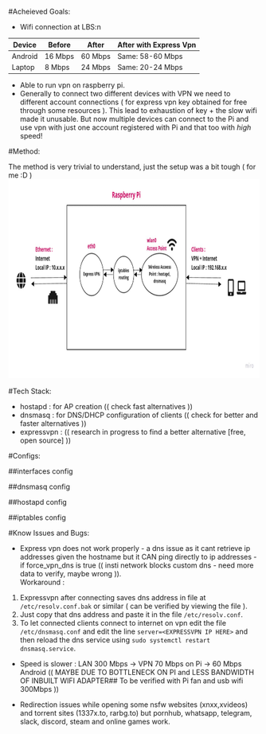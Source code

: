 #Acheieved Goals:

- Wifi connection at LBS:n<br/> 

| Device | Before | After | After with Express Vpn |
| --- | --- | --- | --- |
| Android | 16 Mbps | 60 Mbps | Same: 58-60 Mbps |
| Laptop | 8 Mbps | 24 Mbps | Same: 20-24 Mbps |

- Able to run vpn on raspberry pi.
- Generally to connect two different devices with VPN we need to different account connections ( for express vpn key obtained for free through some resources ). This lead to exhaustion of key + the slow wifi made it unusable. But now multiple devices can connect to the Pi and use vpn with just one account registered with Pi and that too with *high* speed!

#Method:

The method is very trivial to understand, just the setup was a bit tough ( for me :D ) <br/>
<img src="./piLan-img.jpg" width=900px height=400px />


#Tech Stack:

- hostapd : for AP creation (( check fast alternatives ))
- dnsmasq : for DNS/DHCP configuration of clients (( check for better and faster alternatives ))
- expressvpn : (( research in progress to find a better alternative [free, open source] ))

#Configs:

##interfaces config

##dnsmasq config

##hostapd config

##iptables config

#Know Issues and Bugs:

- Express vpn does not work properly - a dns issue as it cant retrieve ip addresses given the hostname but it CAN ping directly to ip addresses -if force_vpn_dns is true (( insti network blocks custom dns - need more data to verify, maybe wrong )).<br/>
Workaround : <br/>
1. Expressvpn after connecting saves dns address in file at `/etc/resolv.conf.bak` or similar ( can be verified by viewing the file ).
2. Just copy that dns address and paste it in the file `/etc/resolv.conf`.
3. To let connected clients connect to internet on vpn edit the file `/etc/dnsmasq.conf` and edit the line `server=<EXPRESSVPN IP HERE>` and then reload the dns service using `sudo systemctl restart dnsmasq.service`.<br/>

- Speed is slower : LAN 300 Mbps -> VPN 70 Mbps on Pi -> 60 Mbps Android (( MAYBE DUE TO BOTTLENECK ON PI and LESS BANDWIDTH OF INBUILT WIFI ADAPTER## To be verified with Pi fan and usb wifi 300Mbps ))

- Redirection issues while opening some nsfw websites (xnxx,xvideos) and torrent sites (1337x.to, rarbg.to) but pornhub, whatsapp, telegram, slack, discord, steam and online games work.
